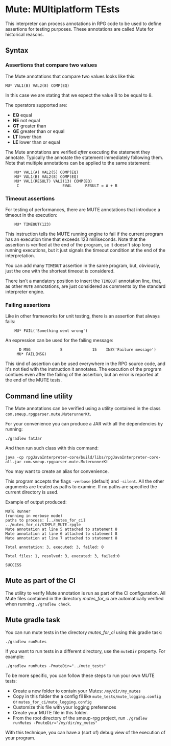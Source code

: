 # Mute: MUltiplatform TEsts

This interpreter can process annotations in RPG code to be used to define assertions for testing purposes. These annotations are called Mute for historical reasons.

## Syntax

### Assertions that compare two values
The Mute annotations that compare two values looks like this:

```
MU* VAL1(B) VAL2(8) COMP(EQ)
```

In this case we are stating that we expect the value B to be equal to 8.

The operators supported are:
   
* **EQ** equal
* **NE** not equal
* **GT** greater than
* **GE** greater than or equal
* **LT** lower than
* **LE** lower than or equal

The Mute annotations are verified _after_ executing the statement they annotate. Typically the annotate the statement immediately following them. Note that multiple annotations can be applied to the same statement:

```
    MU* VAL1(A) VAL2(5) COMP(EQ)
    MU* VAL1(B) VAL2(8) COMP(EQ)
    MU* VAL1(RESULT) VAL2(13) COMP(EQ)
     C                   EVAL      RESULT = A + B
```     
### Timeout assertions 

For testing of performances, there are MUTE annotations that introduce a timeout in the execution:

```
    MU* TIMEOUT(123)
```

This instruction tells the MUTE running engine to fail if the current program has an execution time that exceeds 123 milliseconds.
Note that the assertion is verified at the end of the program, so it doesn't stop long running executions, but it just signals the timeout condition at the end of the interpretation.

You can add many ```TIMEOUT``` assertion in the same program, but, obviously, just the one with the shortest timeout is considered.

There isn't a mandatory position to insert the ```TIMEOUT``` annotation line, that, as other ```MUTE``` annotations, are just considered as comments by the standard interpreter engine.

### Failing assertions 

Like in other frameworks for unit testing, there is an assertion that always fails: 

```
    MU* FAIL('Something went wrong')
```

An expression can be used for the failing message:

``` 
      D MSG             S             15    INZ('Failure message')
     MU* FAIL(MSG)
 ```

This kind of assertion can be used everywhere in the RPG source code, and it's not tied with the instruction it annotates.
The execution of the program contiues even after the failing of the assertion, but an error is reported at the end of the MUTE tests.

## Command line utility

The Mute annotations can be verified using a utility contained in the class `com.smeup.rpgparser.mute.MuterunnerKt`.

For your convenience you can produce a JAR with all the dependencies by running:

```
./gradlew fatJar
```

And then run such class with this command:

```
java -cp rpgJavaInterpreter-core/build/libs/rpgJavaInterpreter-core-all.jar com.smeup.rpgparser.mute.MuterunnerKt
```

You may want to create an alias for convenience.

This program accepts the flags `-verbose` (default) and `-silent`.
All the other arguments are treated as paths to examine. If no paths are specified
the current directory is used.

Example of output produced:

```
MUTE Runner
(running in verbose mode)
paths to process: [../mutes_for_ci]
../mutes_for_ci/SIMPLE_MUTE.rpgle
Mute annotation at line 5 attached to statement 8
Mute annotation at line 6 attached to statement 8
Mute annotation at line 7 attached to statement 8

Total annotation: 3, executed: 3, failed: 0

Total files: 1, resolved: 3, executed: 3, failed:0

SUCCESS
```

## Mute as part of the CI

The utility to verify Mute annotation is run as part of the CI configuration. All Mute files contained in the directory _mutes_for_ci_ are automatically verified when running `./gradlew check`.

## Mute gradle task

You can run mute tests in the directory _mutes_for_ci_ using this gradle task:
```
./gradlew runMutes
```

If you want to run tests in a different directory, use the ```muteDir``` property. For example:
```
./gradlew runMutes -PmuteDir="../mute_tests"
```

To be more specific, you can follow these steps to run your own MUTE tests:

- Create a new folder to contain your Mutes: ```/my/dir/my_mutes```
- Copy in this folder the a config fil like ```mute_tests/mute_logging.config``` or  ```mutes_for_ci/mute_logging.config```
- Customize this file with your logging preferences
- Create your MUTE file in this folder.
- From the root directory of the smeup-rpg project, run ```./gradlew runMutes -PmuteDir="/my/dir/my_mutes"```

With this technique, you can have a (sort of) debug view of the execution of your program.

